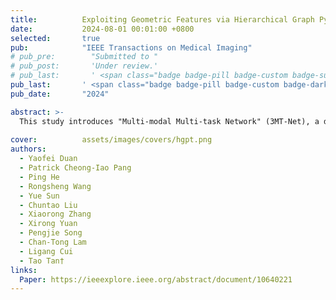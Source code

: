 ```yaml
---
title:          Exploiting Geometric Features via Hierarchical Graph Pyramid Transformer for Cancer Diagnosis Using Histopathological Images
date:           2024-08-01 00:01:00 +0800
selected:       true
pub:            "IEEE Transactions on Medical Imaging"
# pub_pre:        "Submitted to "
# pub_post:       'Under review.'
# pub_last:       ' <span class="badge badge-pill badge-custom badge-success">Spotlight</span>'
pub_last:       ' <span class="badge badge-pill badge-custom badge-dark">Journal</span>'
pub_date:       "2024"

abstract: >-
  This study introduces "Multi-modal Multi-task Network" (3MT-Net), a deep learning architecture using clinical data, B-mode, and color Doppler ultrasound. 3MT-Net employs AM-CapsNet for tumor feature extraction, cross-attention for data fusion, and ensemble learning for optimization. Extensive testing on two datasets showed 3MT-Net outperforms the industrial-grade CAD product S-detect, achieving higher AUC.
  
cover:          assets/images/covers/hgpt.png
authors:
  - Yaofei Duan
  - Patrick Cheong-Iao Pang
  - Ping He
  - Rongsheng Wang
  - Yue Sun
  - Chuntao Liu
  - Xiaorong Zhang
  - Xirong Yuan
  - Pengjie Song
  - Chan-Tong Lam
  - Ligang Cui
  - Tao Tan†
links:
  Paper: https://ieeexplore.ieee.org/abstract/document/10640221
---
```

